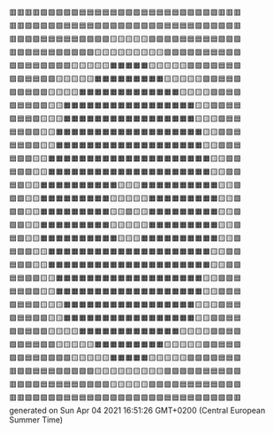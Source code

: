 🟥🟥🟥🟥🟪🟪🟪🟪🟪🟦🟦🟦🟦🟦🟩🟩🟩🟦🟦🟦🟦🟦🟪🟪🟪🟪🟪🟥🟥🟥  
🟥🟥🟪🟪🟪🟪🟪🟦🟦🟦🟦🟩🟩🟩🟩🟩🟩🟩🟩🟩🟦🟦🟦🟦🟪🟪🟪🟪🟪🟥  
🟥🟪🟪🟪🟦🟦🟦🟦🟦🟩🟩🟩🟩🟨🟨🟨🟨🟨🟩🟩🟩🟩🟦🟦🟦🟦🟦🟪🟪🟪  
🟥🟪🟪🟦🟦🟦🟩🟩🟩🟩🟩🟨🟨🟨🟨🟨🟨🟨🟨🟨🟩🟩🟩🟩🟩🟦🟦🟦🟪🟪  
🟪🟪🟦🟦🟩🟩🟩🟩🟨🟨🟨🟨🟨🟧🟧🟧🟧🟧🟨🟨🟨🟨🟨🟩🟩🟩🟩🟦🟦🟪  
🟪🟪🟦🟦🟩🟩🟨🟨🟨🟨🟨🟧🟧🟧🟧🟧🟧🟧🟧🟧🟨🟨🟨🟨🟨🟩🟩🟦🟦🟪  
🟪🟪🟦🟩🟩🟨🟨🟨🟨🟧🟧🟧🟧🟧🟧🟧🟧🟧🟧🟧🟧🟧🟨🟨🟨🟨🟩🟩🟦🟪  
🟪🟦🟦🟩🟩🟨🟨🟧🟧🟧🟧🟧🟧🟧🟧🟧🟧🟧🟧🟧🟧🟧🟧🟧🟨🟨🟩🟩🟦🟦  
🟪🟦🟦🟩🟨🟨🟨🟧🟧🟧🟧🟧🟧🟧🟧🟧🟧🟧🟧🟧🟧🟧🟧🟧🟨🟨🟨🟩🟦🟦  
🟦🟦🟩🟩🟨🟨🟧🟧🟧🟧🟧🟧🟧🟧🟧🟧🟧🟧🟧🟧🟧🟧🟧🟧🟧🟨🟨🟩🟩🟦  
🟦🟦🟩🟩🟨🟨🟧🟧🟧🟧🟧🟧🟧🟧🟧🟧🟧🟧🟧🟧🟧🟧🟧🟧🟧🟨🟨🟩🟩🟦  
🟦🟩🟩🟨🟨🟧🟧🟧🟧🟧🟧🟧🟧🟧🟧🟧🟧🟧🟧🟧🟧🟧🟧🟧🟧🟧🟨🟨🟩🟩  
🟦🟩🟩🟨🟨🟧🟧🟧🟧🟧🟧🟧🟧🟧🟧🟧🟧🟧🟧🟧🟧🟧🟧🟧🟧🟧🟨🟨🟩🟩  
🟦🟩🟨🟨🟧🟧🟧🟧🟧🟧🟧🟧🟧🟧🟨🟨🟨🟧🟧🟧🟧🟧🟧🟧🟧🟧🟧🟨🟨🟩  
🟩🟩🟨🟨🟧🟧🟧🟧🟧🟧🟧🟧🟧🟨🟨🟨🟨🟨🟧🟧🟧🟧🟧🟧🟧🟧🟧🟨🟨🟩  
🟩🟩🟨🟨🟧🟧🟧🟧🟧🟧🟧🟧🟧🟨🟨🟩🟨🟨🟧🟧🟧🟧🟧🟧🟧🟧🟧🟨🟨🟩  
🟩🟩🟨🟨🟧🟧🟧🟧🟧🟧🟧🟧🟧🟨🟨🟨🟨🟨🟧🟧🟧🟧🟧🟧🟧🟧🟧🟨🟨🟩  
🟦🟩🟨🟨🟧🟧🟧🟧🟧🟧🟧🟧🟧🟧🟨🟨🟨🟧🟧🟧🟧🟧🟧🟧🟧🟧🟧🟨🟨🟩  
🟦🟩🟩🟨🟨🟧🟧🟧🟧🟧🟧🟧🟧🟧🟧🟧🟧🟧🟧🟧🟧🟧🟧🟧🟧🟧🟨🟨🟩🟩  
🟦🟩🟩🟨🟨🟧🟧🟧🟧🟧🟧🟧🟧🟧🟧🟧🟧🟧🟧🟧🟧🟧🟧🟧🟧🟧🟨🟨🟩🟩  
🟦🟦🟩🟩🟨🟨🟧🟧🟧🟧🟧🟧🟧🟧🟧🟧🟧🟧🟧🟧🟧🟧🟧🟧🟧🟨🟨🟩🟩🟦  
🟦🟦🟩🟩🟨🟨🟧🟧🟧🟧🟧🟧🟧🟧🟧🟧🟧🟧🟧🟧🟧🟧🟧🟧🟧🟨🟨🟩🟩🟦  
🟪🟦🟦🟩🟨🟨🟨🟧🟧🟧🟧🟧🟧🟧🟧🟧🟧🟧🟧🟧🟧🟧🟧🟧🟨🟨🟨🟩🟦🟦  
🟪🟦🟦🟩🟩🟨🟨🟧🟧🟧🟧🟧🟧🟧🟧🟧🟧🟧🟧🟧🟧🟧🟧🟧🟨🟨🟩🟩🟦🟦  
🟪🟪🟦🟩🟩🟨🟨🟨🟨🟧🟧🟧🟧🟧🟧🟧🟧🟧🟧🟧🟧🟧🟨🟨🟨🟨🟩🟩🟦🟪  
🟪🟪🟦🟦🟩🟩🟨🟨🟨🟨🟨🟧🟧🟧🟧🟧🟧🟧🟧🟧🟨🟨🟨🟨🟨🟩🟩🟦🟦🟪  
🟪🟪🟦🟦🟩🟩🟩🟩🟨🟨🟨🟨🟨🟧🟧🟧🟧🟧🟨🟨🟨🟨🟨🟩🟩🟩🟩🟦🟦🟪  
🟥🟪🟪🟦🟦🟦🟩🟩🟩🟩🟩🟨🟨🟨🟨🟨🟨🟨🟨🟨🟩🟩🟩🟩🟩🟦🟦🟦🟪🟪  
🟥🟪🟪🟪🟦🟦🟦🟦🟦🟩🟩🟩🟩🟨🟨🟨🟨🟨🟩🟩🟩🟩🟦🟦🟦🟦🟦🟪🟪🟪  
🟥🟥🟪🟪🟪🟪🟪🟦🟦🟦🟦🟩🟩🟩🟩🟩🟩🟩🟩🟩🟦🟦🟦🟦🟪🟪🟪🟪🟪🟥  
generated on Sun Apr 04 2021 16:51:26 GMT+0200 (Central European Summer Time)  
